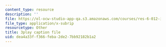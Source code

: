 ```yaml
---
content_type: resource
description: ''
file: https://ol-ocw-studio-app-qa.s3.amazonaws.com/courses/res-6-012-introduction-to-probability-spring-2018/dea4a33ff366feba2de27bb92182b1a2_mImHCY0A3a0.srt
file_type: application/x-subrip
resourcetype: Other
title: 3play caption file
uid: dea4a33f-f366-feba-2de2-7bb92182b1a2
---
```

